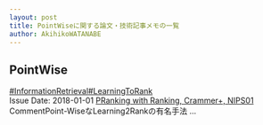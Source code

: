 ```yaml
---
layout: post
title: PointWiseに関する論文・技術記事メモの一覧
author: AkihikoWATANABE
---
```

## PointWise
<div class="visible-content">
<a class="button" href="articles/InformationRetrieval.html">#InformationRetrieval</a><a class="button" href="articles/LearningToRank.html">#LearningToRank</a><br><span class="issue_date">Issue Date: 2018-01-01</span>
<a href="https://github.com/AkihikoWatanabe/paper_notes/issues/190">PRanking with Ranking, Crammer+, NIPS01</a>
<span class="snippet"><span>Comment</span>Point-WiseなLearning2Rankの有名手法 ...</span>
</div>

